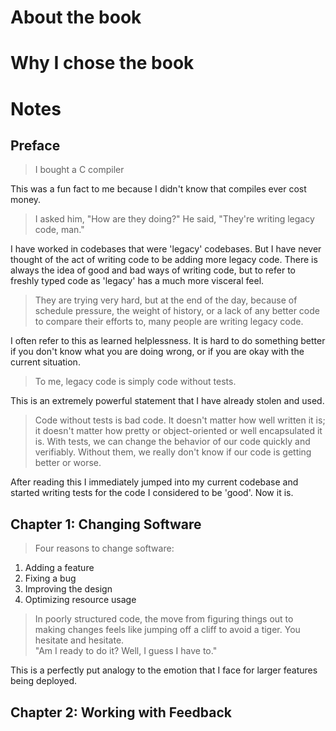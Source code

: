 About the book
======
Why I chose the book
======
Notes
======

Preface
------

> I bought a C compiler

This was a fun fact to me because I didn't know that compiles ever cost money.

> I asked him, "How are they doing?" He said, "They're writing legacy code, man."

I have worked in codebases that were 'legacy' codebases.  But I have never thought
of the act of writing code to be adding more legacy code.  There is always the idea
of good and bad ways of writing code, but to refer to freshly typed code as 'legacy' has a much
more visceral feel.

> They are trying very hard, but at the end of the day, because of schedule pressure, the weight of history,
or a lack of any better code to compare their efforts to, many people are writing legacy code.

I often refer to this as learned helplessness.  It is hard to do something better 
if you don't know what you are doing wrong, or if you are okay with the current situation.

> To me, legacy code is simply code without tests.

This is an extremely powerful statement that I have already stolen and used.

> Code without tests is bad code. It doesn't matter how well written it is; 
it doesn't matter how pretty or object-oriented or well encapsulated it is. 
With tests, we can change the behavior of our code quickly and verifiably. 
Without them, we really don't know if our code is getting better or worse.

After reading this I immediately jumped into my current codebase and started
writing tests for the code I considered to be 'good'. Now it is.

Chapter 1: Changing Software
-------

> Four reasons to change software:
1) Adding a feature
2) Fixing a bug
3) Improving the design
4) Optimizing resource usage


> In poorly structured code, the move from figuring things out to making changes 
feels like jumping off a cliff to avoid a tiger.  You hesitate and hesitate.  
"Am I ready to do it? Well, I guess I have to."

This is a perfectly put analogy to the emotion that I face for larger features being deployed.

Chapter 2: Working with Feedback
------


